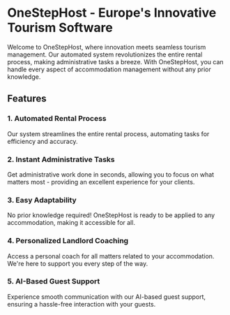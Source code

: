 # OneStepHost - Europe's Innovative Tourism Software

Welcome to OneStepHost, where innovation meets seamless tourism management. Our automated system revolutionizes the entire rental process, making administrative tasks a breeze. With OneStepHost, you can handle every aspect of accommodation management without any prior knowledge.

## Features

### 1. Automated Rental Process
Our system streamlines the entire rental process, automating tasks for efficiency and accuracy.

### 2. Instant Administrative Tasks
Get administrative work done in seconds, allowing you to focus on what matters most - providing an excellent experience for your clients.

### 3. Easy Adaptability
No prior knowledge required! OneStepHost is ready to be applied to any accommodation, making it accessible for all.

### 4. Personalized Landlord Coaching
Access a personal coach for all matters related to your accommodation. We're here to support you every step of the way.

### 5. AI-Based Guest Support
Experience smooth communication with our AI-based guest support, ensuring a hassle-free interaction with your guests.
